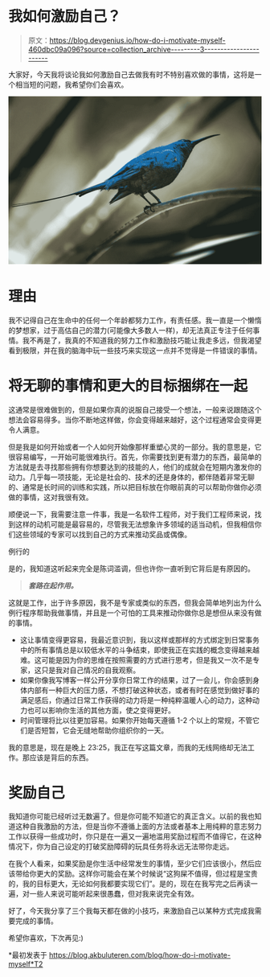 # 我如何激励自己？

> 原文：<https://blog.devgenius.io/how-do-i-motivate-myself-460dbc09a096?source=collection_archive---------3----------------------->

大家好，今天我将谈论我如何激励自己去做我有时不特别喜欢做的事情，这将是一个相当短的问题，我希望你们会喜欢。

![](img/3700ce804231cd6e2e61bb1b1d5c3581.png)

# 理由

我不记得自己在生命中的任何一个年龄都努力工作，有责任感。我一直是一个懒惰的梦想家，过于高估自己的潜力(可能像大多数人一样)，却无法真正专注于任何事情。我不再是了，我真的不知道我的努力工作和激励技巧能让我走多远，但我渴望看到极限，并在我的脑海中玩一些技巧来实现这一点并不觉得是一件错误的事情。

# 将无聊的事情和更大的目标捆绑在一起

这通常是很难做到的，但是如果你真的说服自己接受一个想法，一般来说跟随这个想法会容易得多。当你不断地这样做，你会变得越来越好，这个过程通常会变得更令人满意。

但是我是如何开始或者一个人如何开始像那样重塑心灵的一部分。我的意思是，它很容易编写，一开始可能很难执行。首先，你需要找到更有潜力的东西，最简单的方法就是去寻找那些拥有你想要达到的技能的人，他们的成就会在短期内激发你的动力。几乎每一项技能，无论是社会的、技术的还是身体的，都伴随着非常无聊的、通常是长时间的训练和实践，所以把目标放在你眼前真的可以帮助你做你必须做的事情，这对我很有效。

顺便说一下，我需要注意一件事，我是一名软件工程师，对于我们工程师来说，找到这样的动机可能是最容易的，尽管我无法想象许多领域的适当动机，但我相信你们这些领域的专家可以找到自己的方式来推动奖品或偶像。

例行的

是的，我知道这听起来完全是陈词滥调，但也许你一直听到它背后是有原因的。

> ***套路在起作用。***

这就是工作，出于许多原因，我不是专家或类似的东西，但我会简单地列出为什么例行程序帮助我做事情，并且是一个可怕的工具来推动你做你总是想但从来没有做的事情。

*   这让事情变得更容易，我最近意识到，我以这样或那样的方式绑定到日常事务中的所有事情总是以较低水平的斗争结束，即使我正在实践的概念变得越来越难。这可能是因为你的思维在按照需要的方式进行思考，但是我又一次不是专家，这只是我对自己情况的自我观察。
*   如果你像我写博客一样公开分享你日常工作的结果，过了一会儿，你会感到身体内部有一种巨大的压力感，不想打破这种状态，或者有时在感觉到做好事的满足感后，你通过日常工作获得的动力将是一种纯粹温暖人心的动力，这种动力也可以影响你生活的其他方面，使之变得更好。
*   时间管理将比以往更加容易。如果你开始每天遵循 1-2 个以上的常规，不管它们是否短暂，它会无缝地帮助你组织你的一天。

我的意思是，现在是晚上 23:25，我正在写这篇文章，而我的无线网络却无法工作。那应该是背后的东西。

# 奖励自己

我知道你可能已经听过无数遍了。但是你可能不知道它的真正含义。以前的我也知道这种自我激励的方法，但是当你不遵循上面的方法或者基本上用纯粹的意志努力工作以获得一些成功时，你只是在一遍又一遍地滥用奖励过程而不值得它，在这种情况下，你为自己设定的打破奖励障碍的玩具任务将永远无法带你走远。

在我个人看来，如果奖励是你生活中经常发生的事情，至少它们应该很小，然后应该带给你更大的奖励。这样你可能会在某个时候说“这狗屎不值得，但过程是宝贵的，我的目标更大，无论如何我都要实现它们”。是的，现在在我写完之后再读一遍，对一些人来说可能听起来很愚蠢，但对我来说完全有效。

好了，今天我分享了三个我每天都在做的小技巧，来激励自己以某种方式完成我需要完成的事情。

希望你喜欢，下次再见:)

*最初发表于 https://blog.akbuluteren.com/blog/how-do-i-motivate-myself*T2